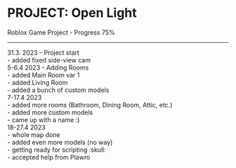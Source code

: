 # PROJECT: Open Light
Roblox Game Project - Progress 75%
<hr>
31.3. 2023 - Project start<br>
- added fixed side-view cam<br>
5-6.4 2023 - Adding Rooms<br>
- added Main Room var 1<br>
- added Living Room<br>
- added a bunch of custom models<br>
7-17.4 2023<br>
- added more rooms (Bathroom, Dining Room, Attic, etc.)<br>
- added more custom models<br>
- came up with a name :)<br>
18-27.4 2023<br>
- whole map done<br>
- added even more models (no way)<br>
- getting ready for scripting  :skull:<br>
- accepted help from Plawro<br>
